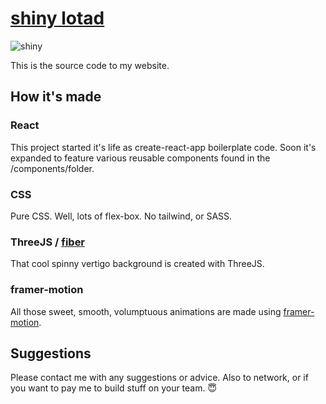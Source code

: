 

# [shiny lotad](https://shinylotad.com/)

![shiny](https://i.imgur.com/zBodl9f.png)

This is the source code to my website.

## How it's made

### React

This project started it's life as create-react-app boilerplate code. Soon it's expanded to feature various reusable components found in the /components/folder.

### CSS

Pure CSS. Well, lots of flex-box. No tailwind, or SASS.

### ThreeJS / [fiber](https://github.com/pmndrs/react-three-fiber)

That cool spinny vertigo background is created with ThreeJS.

### framer-motion

All those sweet, smooth, volumptuous animations are made using [framer-motion](https://github.com/framer/motion).

## Suggestions

Please contact me with any suggestions or advice. Also to network, or if you want to pay me to build stuff on your team.  😇

